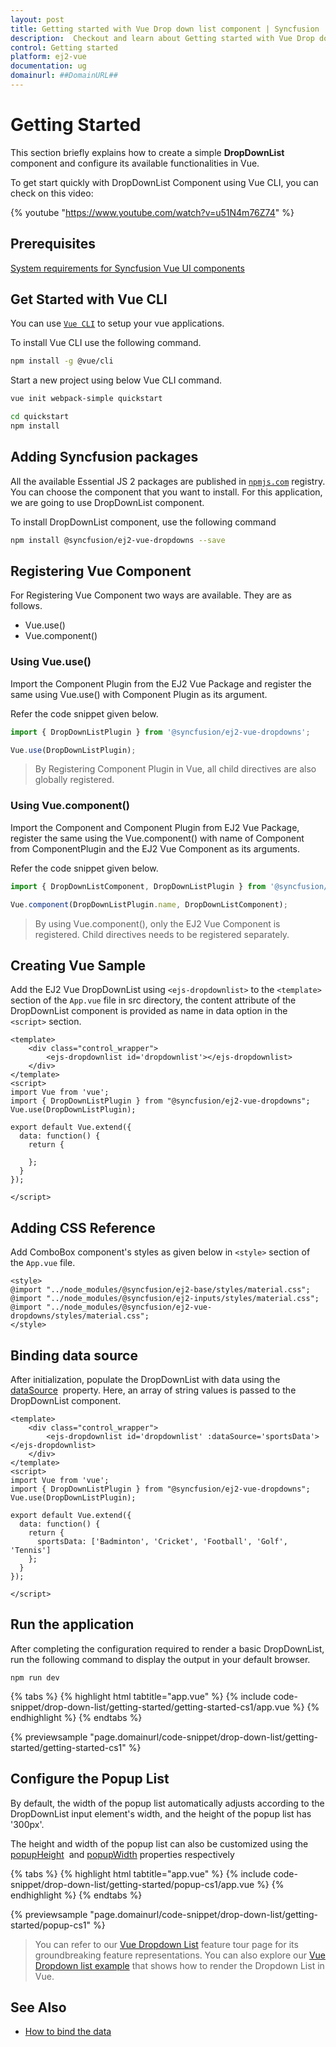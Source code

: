 ```yaml
---
layout: post
title: Getting started with Vue Drop down list component | Syncfusion
description:  Checkout and learn about Getting started with Vue Drop down list component of Syncfusion Essential JS 2 and more details.
control: Getting started 
platform: ej2-vue
documentation: ug
domainurl: ##DomainURL##
---
```


# Getting Started

This section briefly explains how to create a simple **DropDownList** component and configure its available functionalities in Vue.

To get start quickly with DropDownList Component using Vue CLI, you can check on this video:

{% youtube "https://www.youtube.com/watch?v=u51N4m76Z74" %}

## Prerequisites

[System requirements for Syncfusion Vue UI components](https://ej2.syncfusion.com/vue/documentation/system-requirements/)

## Get Started with Vue CLI

You can use [`Vue CLI`](https://github.com/vuejs/vue-cli) to setup your vue applications.

To install Vue CLI use the following command.

```bash
npm install -g @vue/cli
```

Start a new project using below Vue CLI command.

```bash
vue init webpack-simple quickstart

cd quickstart
npm install

```

## Adding Syncfusion packages

All the available Essential JS 2 packages are published in [`npmjs.com`](https://www.npmjs.com/~syncfusionorg) registry. You can choose the component that you want to install. For this application, we are going to use DropDownList component.

To install DropDownList component, use the following command

```bash
npm install @syncfusion/ej2-vue-dropdowns --save
```

## Registering Vue Component

For Registering Vue Component two ways are available. They are as follows.
* Vue.use()
* Vue.component()

### Using Vue.use()

Import the Component Plugin from the EJ2 Vue Package and register the same using Vue.use() with Component Plugin as its argument.

Refer the code snippet given below.

```ts
import { DropDownListPlugin } from '@syncfusion/ej2-vue-dropdowns';

Vue.use(DropDownListPlugin);
```

> By Registering Component Plugin in Vue, all child directives are also globally registered.

### Using Vue.component()

Import the Component and Component Plugin from EJ2 Vue Package, register the same using the Vue.component() with name of Component from ComponentPlugin and the EJ2 Vue Component as its arguments.

Refer the code snippet given below.

```ts
import { DropDownListComponent, DropDownListPlugin } from '@syncfusion/ej2-vue-dropdowns';

Vue.component(DropDownListPlugin.name, DropDownListComponent);
```

> By using Vue.component(), only the EJ2 Vue Component is registered. Child directives needs to be registered separately.

## Creating Vue Sample

Add the EJ2 Vue DropDownList using `<ejs-dropdownlist>` to the `<template>` section of the `App.vue` file in src directory, the content attribute of the DropDownList component is provided as name in data option in the `<script>` section.

```
<template>
    <div class="control_wrapper">
        <ejs-dropdownlist id='dropdownlist'></ejs-dropdownlist>
    </div>
</template>
<script>
import Vue from 'vue';
import { DropDownListPlugin } from "@syncfusion/ej2-vue-dropdowns";
Vue.use(DropDownListPlugin);

export default Vue.extend({
  data: function() {
    return {

    };
  }
});

</script>
```

## Adding CSS Reference

Add ComboBox component's styles as given below in `<style>` section of the `App.vue` file.

```
<style>
@import "../node_modules/@syncfusion/ej2-base/styles/material.css";
@import "../node_modules/@syncfusion/ej2-inputs/styles/material.css";
@import "../node_modules/@syncfusion/ej2-vue-dropdowns/styles/material.css";
</style>
```

## Binding data source

After initialization, populate the DropDownList with data using the [dataSource](https://ej2.syncfusion.com/vue/documentation/api/drop-down-list/#datasource) &nbsp;property. Here, an array of string values is passed to the DropDownList component.

```
<template>
    <div class="control_wrapper">
        <ejs-dropdownlist id='dropdownlist' :dataSource='sportsData'></ejs-dropdownlist>
    </div>
</template>
<script>
import Vue from 'vue';
import { DropDownListPlugin } from "@syncfusion/ej2-vue-dropdowns";
Vue.use(DropDownListPlugin);

export default Vue.extend({
  data: function() {
    return {
      sportsData: ['Badminton', 'Cricket', 'Football', 'Golf', 'Tennis']
    };
  }
});

</script>
```

## Run the application

After completing the configuration required to render a basic DropDownList, run the following command to display the output in your default browser.

```
npm run dev
```

{% tabs %}
{% highlight html tabtitle="app.vue" %}
{% include code-snippet/drop-down-list/getting-started/getting-started-cs1/app.vue %}
{% endhighlight %}
{% endtabs %}
        
{% previewsample "page.domainurl/code-snippet/drop-down-list/getting-started/getting-started-cs1" %}

## Configure the Popup List

By default, the width of the popup list automatically adjusts according to the DropDownList input element's width, and the height of the popup list has '300px'.

The height and width of the popup list can also be customized using the [popupHeight](	https://ej2.syncfusion.com/vue/documentation/api/drop-down-list/#popupheight) &nbsp;and [popupWidth](https://ej2.syncfusion.com/vue/documentation/api/drop-down-list/#popupwidth) properties respectively

{% tabs %}
{% highlight html tabtitle="app.vue" %}
{% include code-snippet/drop-down-list/getting-started/popup-cs1/app.vue %}
{% endhighlight %}
{% endtabs %}
        
{% previewsample "page.domainurl/code-snippet/drop-down-list/getting-started/popup-cs1" %}

> You can refer to our [Vue Dropdown List](https://www.syncfusion.com/vue-ui-components/vue-dropdown-list) feature tour page for its groundbreaking feature representations. You can also explore our [Vue Dropdown list example]( https://ej2.syncfusion.com/vue/demos/#/material/drop-down-list/default.html) that shows how to render the Dropdown List in Vue.

## See Also

* [How to bind the data](./data-binding/)